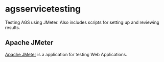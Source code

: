 # agsservicetesting
Testing AGS using JMeter.  Also includes scripts for setting up and reviewing results.

## Apache JMeter

[Apache JMeter](http://jmeter.apache.org/) is a application for testing Web Applications.

